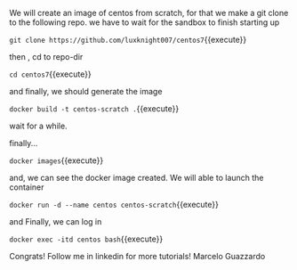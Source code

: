 We will create an image of centos from scratch, for that we make a git clone to the following repo.
we have to wait for the sandbox to finish starting up

`git clone https://github.com/luxknight007/centos7`{{execute}}

then , cd to repo-dir

`cd centos7`{{execute}}

and finally, we should generate the image

`docker build -t centos-scratch .`{{execute}}

wait for a while.

finally...

`docker images`{{execute}}

and, we can see the docker image created. We will able to launch the container


`docker run -d --name centos centos-scratch`{{execute}}

and Finally, we can log in


`docker exec -itd centos bash`{{execute}}

Congrats!
Follow me in linkedin for more tutorials! Marcelo Guazzardo
